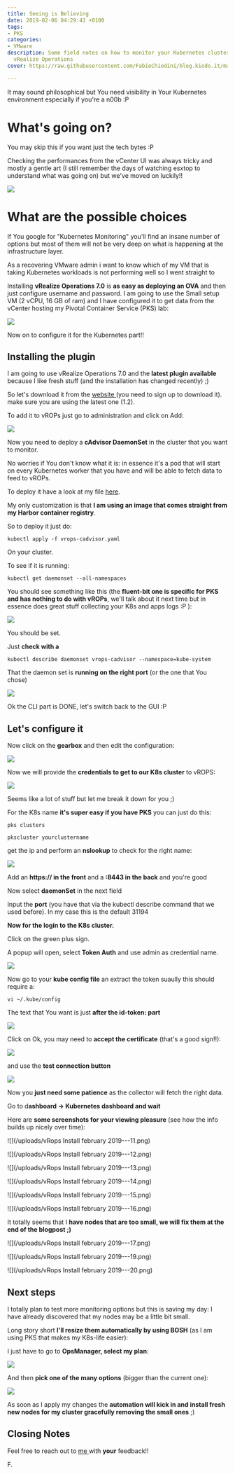 ```yaml
---
title: Seeing is Believing
date: 2019-02-06 04:29:43 +0100
tags:
- PKS
categories:
- VMware
description: Some field notes on how to monitor your Kubernetes cluster with VMware
  vRealize Operations
cover: https://raw.githubusercontent.com/FabioChiodini/blog.kiodo.it/master/images/DogEye.jpg

---
```

It may sound philosophical but You need visibility in Your Kubernetes environment  especially if you're a n00b :P

# What's going on?

You may skip this if you want just the tech bytes :P

Checking the performances from the vCenter UI was always tricky and mostly a gentle art (I still remember the days of watching esxtop to understand what was going on) but we've moved on luckily!!

![](/uploads/esxtop2.jpg)

# What are the possible choices

If You google for "Kubernetes Monitoring" you'll find an insane number of options but most of them will not be very deep on what is happening at the infrastructure layer.

As a recovering VMware admin i want to know which of my VM that is taking Kubernetes workloads is not performing well so I went straight to

Installing **vRealize Operations 7.0** is **as easy as deploying an OVA** and then just configure username and password. I am going to use the Small setup VM (2 vCPU, 16 GB of ram) and I have configured it to get data from the vCenter hosting my Pivotal Container Service (PKS) lab:

![](/uploads/vc-flyconfig.png)

Now on to configure it for the Kubernetes part!!

## Installing the plugin

I am going to use vRealize Operations 7.0 and the **latest plugin available** because I like fresh stuff (and the installation has changed recently) ;)

So let's download it from the [website ](https://marketplace.vmware.com/vsx/solutions/vrealize-operations-management-pack-for-container-monitoring?ref=related)(you need to sign up to download it). make sure you are using the latest one (1.2).

To add it to vROPs just go to administration and click on Add:

![](/uploads/adminsolution.png)

Now you need to deploy a **cAdvisor DaemonSet** in the cluster that you want to monitor.

No worries if You don't know what it is: in essence it's a pod that will start on every Kubernetes worker that you have and will be able to fetch data to feed to vROPs.

To deploy it have a look at my file [here](https://github.com/FabioChiodini/kiodo-pks-test/blob/master/vrops/vrops-cadvisor.yaml).

My only customization is that **I am using an image that comes straight from my Harbor container registry**.

So to deploy it just do:

    kubectl apply -f vrops-cadvisor.yaml

On your cluster.

To see if it is running:

    kubectl get daemonset --all-namespaces

You should see something like this (the **fluent-bit one is specific for PKS and has nothing to do with vROPs**, we'll talk about it next time but in essence does great stuff collecting your K8s and apps logs :P ):

![](/uploads/kubeds.png)

You should be set.

Just **check with a**

    kubectl describe daemonset vrops-cadvisor --namespace=kube-system

That the daemon set is **running on the right port** (or the one that You chose)

![](/uploads/kubeds2.png)

Ok the CLI part is DONE, let's switch back to the GUI :P

## Let's configure it

Now click on the **gearbox** and then edit the configuration:

![](/uploads/geark8.png)

Now we will provide the **credentials to get to our K8s cluster** to vROPS:

![](/uploads/gearconfig.png)

Seems like a lot of stuff but let me break it down for you ;)

For the K8s name **it's super easy if you have PKS** you can just do this:

    pks clusters
    
    pkscluster yourclustername

get the ip and perform an **nslookup** to check for the right name:

![](/uploads/PKSCLI2.png)

Add an **https:// in the front** and a **:8443 in the back** and you're good

Now select **daemonSet** in the next field

Input the **port** (you have that via the kubectl describe command that we used before). In my case this is the default 31194

**Now for the login to the K8s cluster.**

Click on the green plus sign.

A popup will open, select **Token Auth** and use admin as credential name.

![](/uploads/tokenpks.png)

Now go to your **kube config file** an extract the token suaully this should require a:

    vi ~/.kube/config

The text that You want is just **after the id-token: part**

![](/uploads/tokenscreen.png)

Click on Ok, you may need to **accept the certificate** (that's a good sign!!):

![](/uploads/certificateacce.png)

and use the **test connection button**

![](/uploads/testconn.png)

Now you **just need some patience** as the collector will fetch the right data.

Go to d**ashboard -> Kubernetes dashboard and wait**

Here are **some screenshots for your viewing pleasure** (see how the info builds up nicely over time):

![](/uploads/vRops Install february 2019---11.png)

![](/uploads/vRops Install february 2019---12.png)

![](/uploads/vRops Install february 2019---13.png)

![](/uploads/vRops Install february 2019---14.png)

![](/uploads/vRops Install february 2019---15.png)

![](/uploads/vRops Install february 2019---16.png)

It totally seems that I **have nodes that are too small, we will fix them at the end of the blogpost ;)**

![](/uploads/vRops Install february 2019---17.png)

![](/uploads/vRops Install february 2019---19.png)

![](/uploads/vRops Install february 2019---20.png)

## **Next steps**

I totally plan to test more monitoring options but this is saving my day: I have already discovered that my nodes may be a little bit small.

Long story short **I'll resize them automatically by using BOSH** (as I am using PKS that makes my K8s-life easier):

I just have to go to **OpsManager, select my plan**:

![](/uploads/BOSHFTW.png)

And then **pick one of the many options** (bigger than the current one):

![](/uploads/Choicsemany.png)

As soon as I apply my changes the **automation will kick in and install fresh new nodes for my cluster gracefully removing the small ones** ;)

## Closing Notes

Feel free to reach out to [me ](@FabioChiodini)with **your** feedback!!

F.
